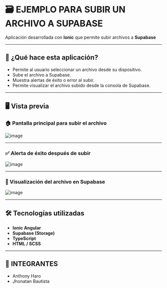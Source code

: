 # 🗃️ EJEMPLO PARA SUBIR UN ARCHIVO A SUPABASE

Aplicación desarrollada con **Ionic** que permite subir archivos a **Supabase**

---

## 🤔 ¿Qué hace esta aplicación?

- Permite al usuario seleccionar un archivo desde su dispositivo.
- Sube el archivo a Supabase.
- Muestra alertas de éxito o error al subir.
- Permite visualizar el archivo subido desde la consola de Supabase.

---

## 🖥️ Vista previa

### 🏠 Pantalla principal para subir el archivo

![image](https://github.com/user-attachments/assets/a902464e-a7bf-4ee9-b750-f7c7fbec6255)

---

### ✅ Alerta de éxito después de subir

![image](https://github.com/user-attachments/assets/1bc22eb4-b430-4b8a-9889-9127829d6189)

---

### 👀 Visualización del archivo en Supabase

![image](https://github.com/user-attachments/assets/2841cb5f-ad65-4b8e-a3cd-6c17e464acb6)

---

## 🛠️ Tecnologías utilizadas

- **Ionic Angular**
- **Supabase (Storage)**
- **TypeScript**
- **HTML / SCSS**

---

## 🤝 INTEGRANTES 
- Anthony Haro
- Jhonatan Bautista
